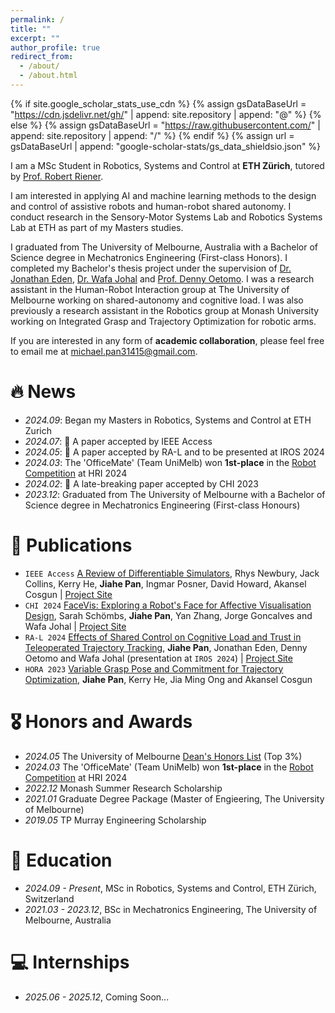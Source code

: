 ```yaml
---
permalink: /
title: ""
excerpt: ""
author_profile: true
redirect_from: 
  - /about/
  - /about.html
---
```


{% if site.google_scholar_stats_use_cdn %}
{% assign gsDataBaseUrl = "https://cdn.jsdelivr.net/gh/" | append: site.repository | append: "@" %}
{% else %}
{% assign gsDataBaseUrl = "https://raw.githubusercontent.com/" | append: site.repository | append: "/" %}
{% endif %}
{% assign url = gsDataBaseUrl | append: "google-scholar-stats/gs_data_shieldsio.json" %}


<span class='anchor' id='about-me'></span>

I am a MSc Student in Robotics, Systems and Control at **ETH Zürich**, tutored by [Prof. Robert Riener](https://sms.hest.ethz.ch/the-group/team/robert-riener.html).

I am interested in applying AI and machine learning methods to the design and control of assistive robots and human-robot shared autonomy. I conduct research in the Sensory-Motor Systems Lab and Robotics Systems Lab at ETH as part of my Masters studies.

I graduated from The University of Melbourne, Australia with a Bachelor of Science degree in Mechatronics Engineering (First-class Honors). I completed my Bachelor's thesis project under the supervision of [Dr. Jonathan Eden](https://findanexpert.unimelb.edu.au/profile/453579-jonathan-eden), [Dr. Wafa Johal](https://findanexpert.unimelb.edu.au/profile/892823-wafa-johal-benkaouar-johal) and [Prof. Denny Oetomo](https://findanexpert.unimelb.edu.au/profile/188333-denny-oetomo). I was a research assistant in the Human-Robot Interaction group at The University of Melbourne working on shared-autonomy and cognitive load. I was also previously a research assistant in the Robotics group at Monash University working on Integrated Grasp and Trajectory Optimization for robotic arms.

If you are interested in any form of **academic collaboration**, please feel free to email me at [michael.pan31415@gmail.com](mailto:michael.pan31415@gmail.com). 



# 🔥 News

- *2024.09*: Began my Masters in Robotics, Systems and Control at ETH Zurich
- *2024.07*: 🎉 A paper accepted by IEEE Access
- *2024.05*: 🎉 A paper accepted by RA-L and to be presented at IROS 2024
- *2024.03*: The 'OfficeMate' (Team UniMelb) won **1st-place** in the [Robot Competition](https://hri2024c.web.app/hri2014rc3.html) at HRI 2024
- *2024.02*: 🎉 A late-breaking paper accepted by CHI 2023
- *2023.12*: Graduated from The University of Melbourne with a Bachelor of Science degree in Mechatronics Engineering (First-class Honours)



# 📝 Publications 

- ``IEEE Access`` [A Review of Differentiable Simulators](https://ieeexplore.ieee.org/abstract/document/10589638), Rhys Newbury, Jack Collins, Kerry He, **Jiahe Pan**, Ingmar Posner, David Howard, Akansel Cosgun | [Project Site](https://rhys-newbury.github.io/projects/DiffSim/)
- ``CHI 2024`` [FaceVis: Exploring a Robot's Face for Affective Visualisation Design](https://dl.acm.org/doi/full/10.1145/3613905.3650910), Sarah Schömbs, **Jiahe Pan**, Yan Zhang, Jorge Goncalves and Wafa Johal | [Project Site](https://sites.google.com/view/facevis/home)
- ``RA-L 2024`` [Effects of Shared Control on Cognitive Load and Trust in Teleoperated Trajectory Tracking](https://ieeexplore.ieee.org/abstract/document/10517390), **Jiahe Pan**, Jonathan Eden, Denny Oetomo and Wafa Johal (presentation at ``IROS 2024``) | [Project Site](https://sites.google.com/view/auto-cl-trust/home)
- `HORA 2023` [Variable Grasp Pose and Commitment for Trajectory Optimization](https://ieeexplore.ieee.org/abstract/document/10155773), **Jiahe Pan**, Kerry He, Jia Ming Ong and Akansel Cosgun



# 🎖 Honors and Awards

- *2024.05* The University of Melbourne [Dean's Honors List](https://science.unimelb.edu.au/students/scholarships/deans-honours-list-2) (Top 3%)
- *2024.03* The 'OfficeMate' (Team UniMelb) won **1st-place** in the [Robot Competition](https://hri2024c.web.app/hri2014rc3.html) at HRI 2024
- *2022.12* Monash Summer Research Scholarship
- *2021.01* Graduate Degree Package (Master of Engieering, The University of Melbourne)
- *2019.05* TP Murray Engineering Scholarship



# 📖 Education

- *2024.09 - Present*, MSc in Robotics, Systems and Control, ETH Zürich, Switzerland
- *2021.03 - 2023.12*, BSc in Mechatronics Engineering, The University of Melbourne, Australia



# 💻 Internships

- *2025.06 - 2025.12*, Coming Soon...
